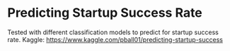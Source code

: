 # Predicting Startup Success Rate
Tested with different classification models to predict for startup success rate.
Kaggle: https://www.kaggle.com/pball01/predicting-startup-success
